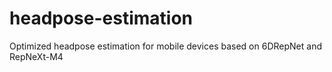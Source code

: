 # headpose-estimation
Optimized headpose estimation for mobile devices based on 6DRepNet and RepNeXt-M4 
